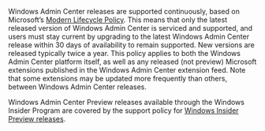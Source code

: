 Windows Admin Center releases are supported continuously, based on Microsoft’s [Modern Lifecycle Policy](https://support.microsoft.com/help/30881/modern-lifecycle-policy). This means that only the latest released version of Windows Admin Center is serviced and supported, and users must stay current by upgrading to the latest Windows Admin Center release within 30 days of availability to remain supported. New versions are released typically twice a year. This policy applies to both the Windows Admin Center platform itself, as well as any released (not preview) Microsoft extensions published in the Windows Admin Center extension feed. Note that some extensions may be updated more frequently than others, between Windows Admin Center releases.

Windows Admin Center Preview releases available through the Windows Insider Program are covered by the support policy for [Windows Insider Preview releases](https://www.microsoft.com/en-us/software-download/windowsinsiderpreviewserver).